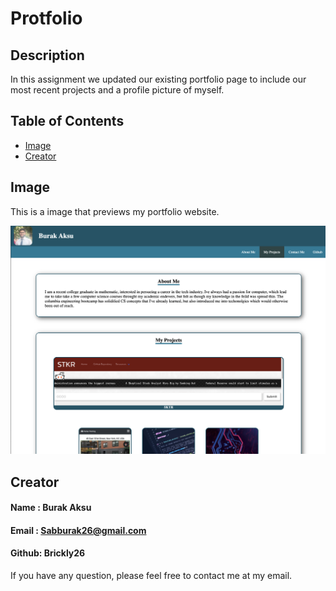 # Protfolio

## Description

In this assignment we updated our existing portfolio page to include our most recent projects and a profile picture of myself.

## Table of Contents

- [Image](#Image)
- [Creator](#Creator)

## Image

This is a image that previews my portfolio website.

![This is a image that previews my portfolio website.](./Assets/images/mock.png)

## Creator

#### Name : Burak Aksu
#### Email : Sabburak26@gmail.com
#### Github: Brickly26

If you have any question, please feel free to contact me at my email.